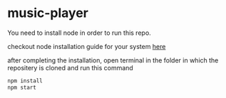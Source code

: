 # music-player


You need to install node in order to run this repo.

checkout node installation guide for your system [here](https://nodejs.org/en/download/)

after completing the installation, open terminal in the folder in which the repositery is cloned and run this command

```bash
npm install
npm start
```
